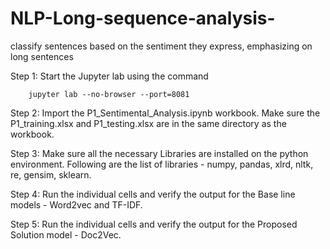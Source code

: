 # NLP-Long-sequence-analysis-
classify sentences based on the sentiment they express, emphasizing on long sentences


Step 1: Start the Jupyter lab using the command 
	
		jupyter lab --no-browser --port=8081


Step 2: Import the P1_Sentimental_Analysis.ipynb workbook. Make sure the P1_training.xlsx and P1_testing.xlsx are in the same directory as the workbook.


Step 3: Make sure all the necessary Libraries are installed on the python environment.
	Following are the list of libraries - numpy, pandas, xlrd, nltk, re, gensim, sklearn. 

Step 4: Run the individual cells and verify the output for the Base line models - Word2vec and TF-IDF. 

Step 5: Run the individual cells and verify the output for the Proposed Solution model - Doc2Vec.

	
